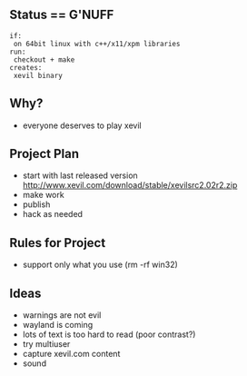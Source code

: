 ## Status == G'NUFF
```
if: 
 on 64bit linux with c++/x11/xpm libraries
run:
 checkout + make 
creates:
 xevil binary
```

## Why?
* everyone deserves to play xevil

## Project Plan
* start with last released version http://www.xevil.com/download/stable/xevilsrc2.02r2.zip
* make work
* publish
* hack as needed

## Rules for Project
* support only what you use (rm -rf win32)

## Ideas
* warnings are not evil
* wayland is coming
* lots of text is too hard to read (poor contrast?)
* try multiuser
* capture xevil.com content
* sound
